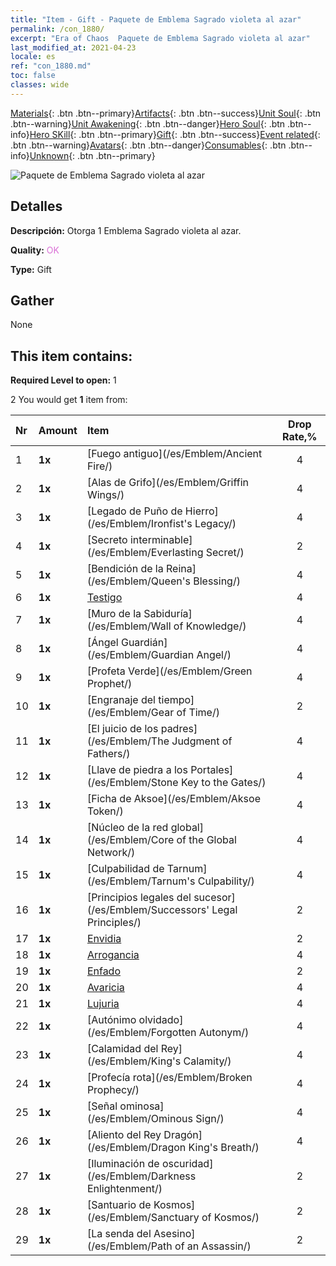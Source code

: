 ```yaml
---
title: "Item - Gift - Paquete de Emblema Sagrado violeta al azar"
permalink: /con_1880/
excerpt: "Era of Chaos  Paquete de Emblema Sagrado violeta al azar"
last_modified_at: 2021-04-23
locale: es
ref: "con_1880.md"
toc: false
classes: wide
---
```

 [Materials](/ItemsES/){: .btn .btn--primary}[Artifacts](/ItemsES/Artifacts/){: .btn .btn--success}[Unit Soul](/ItemsES/UnitSoul/){: .btn .btn--warning}[Unit Awakening](/ItemsES/UnitAwakening/){: .btn .btn--danger}[Hero Soul](/ItemsES/HeroSoul/){: .btn .btn--info}[Hero SKill](/ItemsES/HeroSkill/){: .btn .btn--primary}[Gift](/ItemsES/Gift/){: .btn .btn--success}[Event related](/ItemsES/Events/){: .btn .btn--warning}[Avatars](/ItemsES/Avatars/){: .btn .btn--danger}[Consumables](/ItemsES/Consumables/){: .btn .btn--info}[Unknown](/ItemsES/Unknown/){: .btn .btn--primary}

 ![Paquete de Emblema Sagrado violeta al azar](/images/t/i_907417.png)

## Detalles
 **Descripción:** Otorga 1 Emblema Sagrado violeta al azar.

 **Quality:** <span style="color: #DA70D6">OK</span>

 **Type:** Gift

## Gather

  None

## This item contains:

 **Required Level to open:** 1

 2 You would get **1** item  from:

  | Nr | Amount |     Item    | Drop Rate,% |
  |:---|:-------|:------------|:---------:|
  | 1 |  **1x** | [Fuego antiguo](/es/Emblem/Ancient Fire/) | 4 | 
  | 2 |  **1x** | [Alas de Grifo](/es/Emblem/Griffin Wings/) | 4 | 
  | 3 |  **1x** | [Legado de Puño de Hierro](/es/Emblem/Ironfist's Legacy/) | 4 | 
  | 4 |  **1x** | [Secreto interminable](/es/Emblem/Everlasting Secret/) | 2 | 
  | 5 |  **1x** | [Bendición de la Reina](/es/Emblem/Queen's Blessing/) | 4 | 
  | 6 |  **1x** | [Testigo](/es/Emblem/Witness/) | 4 | 
  | 7 |  **1x** | [Muro de la Sabiduría](/es/Emblem/Wall of Knowledge/) | 4 | 
  | 8 |  **1x** | [Ángel Guardián](/es/Emblem/Guardian Angel/) | 4 | 
  | 9 |  **1x** | [Profeta Verde](/es/Emblem/Green Prophet/) | 4 | 
  | 10 |  **1x** | [Engranaje del tiempo](/es/Emblem/Gear of Time/) | 2 | 
  | 11 |  **1x** | [El juicio de los padres](/es/Emblem/The Judgment of Fathers/) | 4 | 
  | 12 |  **1x** | [Llave de piedra a los Portales](/es/Emblem/Stone Key to the Gates/) | 4 | 
  | 13 |  **1x** | [Ficha de Aksoe](/es/Emblem/Aksoe Token/) | 4 | 
  | 14 |  **1x** | [Núcleo de la red global](/es/Emblem/Core of the Global Network/) | 4 | 
  | 15 |  **1x** | [Culpabilidad de Tarnum](/es/Emblem/Tarnum's Culpability/) | 4 | 
  | 16 |  **1x** | [Principios legales del sucesor](/es/Emblem/Successors' Legal Principles/) | 2 | 
  | 17 |  **1x** | [Envidia](/es/Emblem/Jealousy/) | 2 | 
  | 18 |  **1x** | [Arrogancia](/es/Emblem/Arrogance/) | 4 | 
  | 19 |  **1x** | [Enfado](/es/Emblem/Anger/) | 2 | 
  | 20 |  **1x** | [Avaricia](/es/Emblem/Greed/) | 4 | 
  | 21 |  **1x** | [Lujuria](/es/Emblem/Lust/) | 4 | 
  | 22 |  **1x** | [Autónimo olvidado](/es/Emblem/Forgotten Autonym/) | 4 | 
  | 23 |  **1x** | [Calamidad del Rey](/es/Emblem/King's Calamity/) | 4 | 
  | 24 |  **1x** | [Profecía rota](/es/Emblem/Broken Prophecy/) | 4 | 
  | 25 |  **1x** | [Señal ominosa](/es/Emblem/Ominous Sign/) | 4 | 
  | 26 |  **1x** | [Aliento del Rey Dragón](/es/Emblem/Dragon King's Breath/) | 4 | 
  | 27 |  **1x** | [Iluminación de oscuridad](/es/Emblem/Darkness Enlightenment/) | 2 | 
  | 28 |  **1x** | [Santuario de Kosmos](/es/Emblem/Sanctuary of Kosmos/) | 2 | 
  | 29 |  **1x** | [La senda del Asesino](/es/Emblem/Path of an Assassin/) | 2 | 
